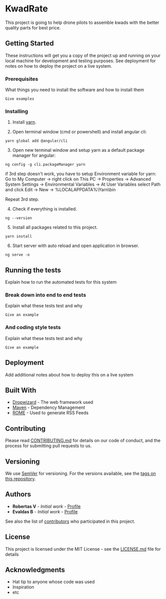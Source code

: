 # KwadRate

This project is going to help drone pilots to assemble kwads with the better quality parts for best price.

## Getting Started

These instructions will get you a copy of the project up and running on your local machine for development and testing purposes. See deployment for notes on how to deploy the project on a live system.

### Prerequisites

What things you need to install the software and how to install them

```
Give examples
```

### Installing

1. Install [yarn](https://yarnpkg.com/en/docs/install#windows-stable).

2. Open terminal window (cmd or powershell) and install angular cli:

```
yarn global add @angular/cli
```

3. Open new terminal window and setup yarn as a default package manager for angular:

```
ng config -g cli.packageManager yarn
```

if 3rd step doesn't work, you have to setup Environment variable for yarn:
Go to My Computer -> right click on This PC -> Properties -> Advanced System Settings -> Environmental Variables -> At User Variables select Path and click Edit -> New -> %LOCALAPPDATA%\Yarn\bin

Repeat 3rd step.

4. Check if everything is installed.

```
ng --version
```

5. Install all packages related to this project.

```
yarn install
```

6. Start server with auto reload and open application in browser.

```
ng serve -o
```

## Running the tests

Explain how to run the automated tests for this system

### Break down into end to end tests

Explain what these tests test and why

```
Give an example
```

### And coding style tests

Explain what these tests test and why

```
Give an example
```

## Deployment

Add additional notes about how to deploy this on a live system

## Built With

* [Dropwizard](http://www.dropwizard.io/1.0.2/docs/) - The web framework used
* [Maven](https://maven.apache.org/) - Dependency Management
* [ROME](https://rometools.github.io/rome/) - Used to generate RSS Feeds

## Contributing

Please read [CONTRIBUTING.md](https://gist.github.com/PurpleBooth/b24679402957c63ec426) for details on our code of conduct, and the process for submitting pull requests to us.

## Versioning

We use [SemVer](http://semver.org/) for versioning. For the versions available, see the [tags on this repository](https://github.com/your/project/tags). 

## Authors

* **Robertas V** - *Initial work* - [Profile](https://github.com/Robertas-V)
* **Evaldas B** - *Initial work* - [Profile](https://github.com/buinauskas)

See also the list of [contributors](https://github.com/your/project/contributors) who participated in this project.

## License

This project is licensed under the MIT License - see the [LICENSE.md](LICENSE.md) file for details

## Acknowledgments

* Hat tip to anyone whose code was used
* Inspiration
* etc
